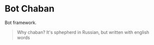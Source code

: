 # Bot Chaban

Bot framework.

> Why chaban? It's sphepherd in Russian, but written with english words
